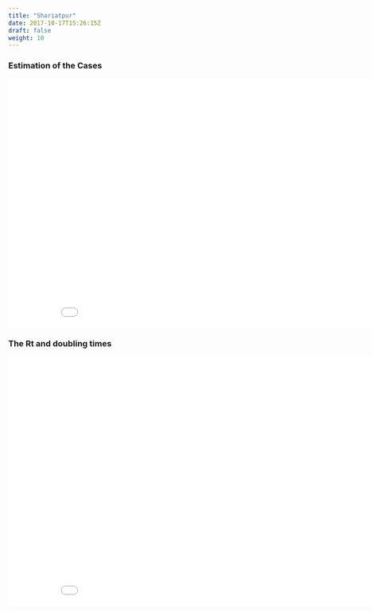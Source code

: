 ```yaml
---
title: "Shariatpur"
date: 2017-10-17T15:26:15Z
draft: false
weight: 10
---
```


### Estimation of the Cases
<iframe width="900" height="500" frameborder="0" scrolling="no" src="//plotly.com/~mjonyh/57.embed"></iframe>

### The Rt and doubling times
<iframe width="900" height="500" frameborder="0" scrolling="no" src="//plotly.com/~mjonyh/59.embed"></iframe>
